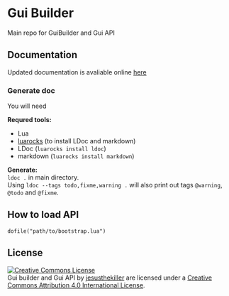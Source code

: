 Gui Builder
===========
Main repo for GuiBuilder and Gui API

Documentation
-------------
Updated documentation is avaliable online [here](https://rawgithub.com/jesusthekiller/guiBuilder/master/doc/index.html)

### Generate doc ###
You will need 

**Requred tools:**  
* Lua
* [luarocks](http://luarocks.org/) (to install LDoc and markdown)
* LDoc (`luarocks install ldoc`)
* markdown (`luarocks install markdown`)

**Generate:**  
`ldoc .` in main directory.  
Using `ldoc --tags todo,fixme,warning .` will also print out tags `@warning`, `@todo` and `@fixme`.

How to load API
---------------
	dofile("path/to/bootstrap.lua")

License
-------
<a rel="license" href="http://creativecommons.org/licenses/by/4.0/deed.en_US"><img alt="Creative Commons License" style="border-width:0" src="http://i.creativecommons.org/l/by/4.0/88x31.png" /></a><br /><span xmlns:dct="http://purl.org/dc/terms/" property="dct:title">Gui builder and Gui API</span> by <a xmlns:cc="http://creativecommons.org/ns#" href="https://github.com/jesusthekiller/guiBuilder" property="cc:attributionName" rel="cc:attributionURL">jesusthekiller</a> are licensed under a <a rel="license" href="http://creativecommons.org/licenses/by/4.0/deed.en_US">Creative Commons Attribution 4.0 International License</a>.
